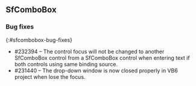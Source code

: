 ## SfComboBox
 
### Bug fixes
{:#sfcombobox-bug-fixes}

* \#232394 – The control focus will not be changed to another SfComboBox control from a SfComboBox control when entering text if both controls using same binding source.
* \#231440 – The drop-down window is now closed properly in VB6 project when lose the focus.
